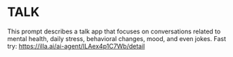 # TALK
This prompt describes a talk app that focuses on conversations related to mental health, daily stress, behavioral changes, mood, and even jokes.
Fast try: https://illa.ai/ai-agent/ILAex4p1C7Wb/detail
